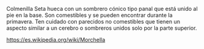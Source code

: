 Colmenilla
Seta hueca con un sombrero cónico tipo panal que está unido al pie en la base. Son comestibles y se pueden encontrar durante la primavera. Ten cuidado con parecidos no comestibles que tienen un aspecto similar a un cerebro o sombreros unidos solo por la parte superior.

https://es.wikipedia.org/wiki/Morchella
